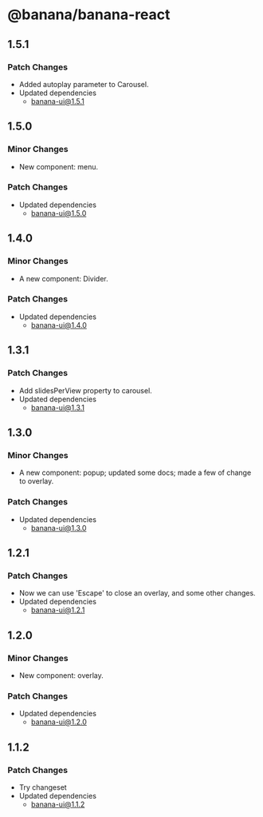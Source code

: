 # @banana/banana-react

## 1.5.1

### Patch Changes

- Added autoplay parameter to Carousel.
- Updated dependencies
  - banana-ui@1.5.1

## 1.5.0

### Minor Changes

- New component: menu.

### Patch Changes

- Updated dependencies
  - banana-ui@1.5.0

## 1.4.0

### Minor Changes

- A new component: Divider.

### Patch Changes

- Updated dependencies
  - banana-ui@1.4.0

## 1.3.1

### Patch Changes

- Add slidesPerView property to carousel.
- Updated dependencies
  - banana-ui@1.3.1

## 1.3.0

### Minor Changes

- A new component: popup; updated some docs; made a few of change to overlay.

### Patch Changes

- Updated dependencies
  - banana-ui@1.3.0

## 1.2.1

### Patch Changes

- Now we can use 'Escape' to close an overlay, and some other changes.
- Updated dependencies
  - banana-ui@1.2.1

## 1.2.0

### Minor Changes

- New component: overlay.

### Patch Changes

- Updated dependencies
  - banana-ui@1.2.0

## 1.1.2

### Patch Changes

- Try changeset
- Updated dependencies
  - banana-ui@1.1.2
